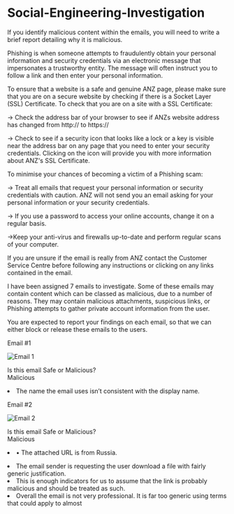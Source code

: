 # Social-Engineering-Investigation

If you identify malicious content within the emails, you will need to write a brief report detailing why it is malicious.

Phishing is when someone attempts to fraudulently obtain your personal information and security credentials via an electronic message that impersonates a trustworthy entity. The message will often instruct you to follow a link and then enter your personal information.

To ensure that a website is a safe and genuine ANZ page, please make sure that you are on a secure website by checking if there is a Socket Layer (SSL) Certificate. To check that you are on a site with a SSL Certificate:

→ Check the address bar of your browser to see if ANZs website address has changed from http:// to https://

→ Check to see if a security icon that looks like a lock or a key is visible near the address bar on any page that you need to enter your security credentials. Clicking on the icon will provide you with more information about ANZ's SSL Certificate.

To minimise your chances of becoming a victim of a Phishing scam:

→ Treat all emails that request your personal information or security credentials with caution. ANZ will not send you an email asking for your personal information or your security credentials.

→ If you use a password to access your online accounts, change it on a regular basis.

→Keep your anti-virus and firewalls up-to-date and perform regular scans of your computer.

If you are unsure if the email is really from ANZ contact the Customer Service Centre before following any instructions or clicking on any links contained in the email.

I have been assigned 7 emails to investigate. Some of these emails may contain content which can be classed as malicious, due to a number of reasons. They may contain malicious attachments, suspicious links, or Phishing attempts to gather private account information from the user.

You are expected to report your findings on each email, so that we can either block or release these emails to the users.

Email #1

![Email 1](https://github.com/Larry-Wilkes-CyberCloud/Social-Engineering-Investigation/assets/93053015/5d7208dd-521f-40a7-8ef9-c40bcbf442f5)

Is this email Safe or Malicious?	<br>
Malicious	               <li> The name the email uses isn’t consistent with the display name.</Li>

Email #2

![Email 2](https://github.com/Larry-Wilkes-CyberCloud/Social-Engineering-Investigation/assets/93053015/87f66ae2-a81c-45b2-a8ac-ae962b5e5c2e)

Is this email Safe or Malicious? <br>
Malicious	<li>•	The attached URL is from Russia.</li>
<li>The email sender is requesting the user download a file with fairly generic justification.</li>
<li>This is enough indicators for us to assume that the link is probably malicious and should be treated as such.</li>
<li>Overall the email is not very professional. It is far too generic using terms that could apply to almost</li>

